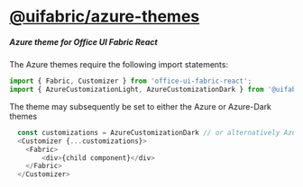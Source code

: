 # [@uifabric/azure-themes](http://dev.microsoft.com/fabric)

##### Azure theme for Office UI Fabric React

The Azure themes require the following import statements:

```js
import { Fabric, Customizer } from 'office-ui-fabric-react';
import { AzureCustomizationLight, AzureCustomizationDark } from '@uifabric/azure-themes';
```

The theme may subsequently be set to either the Azure or Azure-Dark themes

```js
  const customizations = AzureCustomizationDark // or alternatively AzureCustomizationLight
  <Customizer {...customizations}>
    <Fabric>
        <div>{child component}</div>
    </Fabric>
  </Customizer>
```
